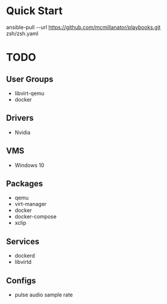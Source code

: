 # Quick Start
ansible-pull --url https://github.com/mcmillanator/playbooks.git zsh/zsh.yaml

# TODO
## User Groups
* libvirt-qemu
* docker
## Drivers
* Nvidia
## VMS
* Windows 10
## Packages
* qemu
* virt-manager
* docker
* docker-compose
* xclip
## Services
* dockerd
* libvirtd
## Configs
* pulse audio sample rate
